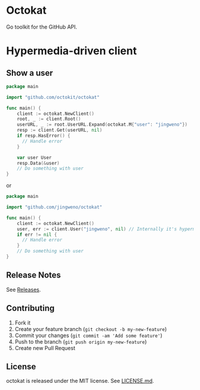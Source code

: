 # Octokat

Go toolkit for the GitHub API.

# Hypermedia-driven client

## Show a user

```go
package main

import "github.com/octokit/octokat"

func main() {
    client := octokat.NewClient()
    root, _ := client.Root()
    userURL, _ := root.UserURL.Expand(octokat.M{"user": "jingweno"})
    resp := client.Get(userURL, nil)
    if resp.HasError() {
      // Handle error
    }

    var user User
    resp.Data(&user)
    // Do something with user
}
```
or

```go
package main

import "github.com/jingweno/octokat"

func main() {
    client := octokat.NewClient()
    user, err := client.User("jingweno", nil) // Internally it's hypermedia-driven
    if err != nil {
      // Handle error
    }
    // Do something with user
}
```

## Release Notes

See [Releases](https://github.com/octokit/octokat/releases).

## Contributing

1. Fork it
2. Create your feature branch (`git checkout -b my-new-feature`)
3. Commit your changes (`git commit -am 'Add some feature'`)
4. Push to the branch (`git push origin my-new-feature`)
5. Create new Pull Request

## License

octokat is released under the MIT license. See
[LICENSE.md](https://github.com/jingweno/octokat/blob/master/LICENSE.md).
```
